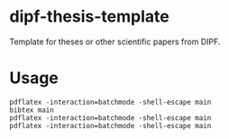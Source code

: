 # dipf-thesis-template
Template for theses or other scientific papers from DIPF.

# Usage
```
pdflatex -interaction=batchmode -shell-escape main
bibtex main
pdflatex -interaction=batchmode -shell-escape main
pdflatex -interaction=batchmode -shell-escape main
```
